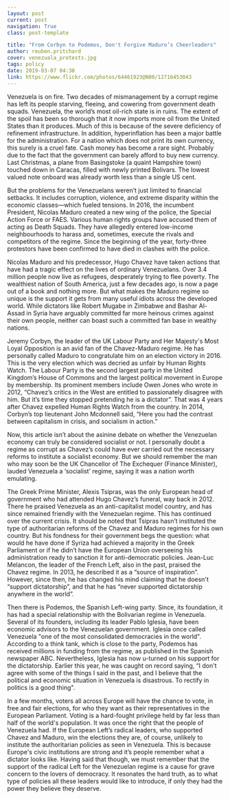 ```yaml
---
layout: post
current: post
navigation: True
class: post-template

title: "From Corbyn to Podemos, Don't Forgive Maduro’s Cheerleaders"
author: reuben.pritchard
cover: venezuala_protests.jpg
tags: policy
date: 2019-03-07 04:30
link: https://www.flickr.com/photos/64461923@N00/12716453043
---
```

Venezuela is on fire. Two decades of mismanagement by a corrupt regime has left
its people starving, fleeing, and cowering from government death squads. Venezuela,
the world’s most oil-rich state is in ruins. The extent of the spoil has been so
thorough that it now imports more oil from the United States than it produces.
Much of this is because of the severe deficiency of refinement infrastructure.
In addition, hyperinflation has been a major battle for the administration. For
a nation which does not print its own currency, this surely is a cruel fate.
Cash money has become a rare sight. Probably due to the fact that the government
can barely afford to buy new currency. Last Christmas, a plane from Basingstoke
(a quaint Hampshire town) touched down in Caracas, filled with newly printed
Bolivars. The lowest valued note onboard was already worth less than a single US
cent.

But the problems for the Venezuelans weren’t just limited to financial setbacks.
It includes corruption, violence, and extreme disparity within the economic
classes―which fueled tensions. In 2016, the incumbent President, Nicolas Maduro
created a new wing of the police, the Special Action Force or FAES. Various
human rights groups have accused them of acting as Death Squads. They have
allegedly entered low-income neighbourhoods to harass and, sometimes, execute
the rivals and competitors of the regime. Since the beginning of the year,
forty-three protestors have been confirmed to have died in clashes with the
police.

Nicolas Maduro and his predecessor, Hugo Chavez have taken actions that have had
a tragic effect on the lives of ordinary Venezuelans. Over 3.4 million people
now live as refugees, desperately trying to flee poverty. The wealthiest nation
of South America, just a few decades ago, is now a page out of a book and
nothing more. But what makes the Maduro regime so unique is the support it gets
from many useful idiots across the developed world. While dictators like Robert
Mugabe in Zimbabwe and Bashar Al-Assad in Syria have arguably committed far more
heinous crimes against their own people, neither can boast such a committed fan
base in wealthy nations.

Jeremy Corbyn, the leader of the UK Labour Party and Her Majesty's Most Loyal
Opposition is an avid fan of the Chavez-Maduro regime. He has personally called
Maduro to congratulate him on an election victory in 2016. This is the very
election which was decried as unfair by Human Rights Watch. The Labour Party is
the second largest party in the United Kingdom’s House of Commons and the
largest political movement in Europe by membership. Its prominent members
include Owen Jones who wrote in 2012, “Chavez’s critics in the West are entitled
to passionately disagree with him. But it’s time they stopped pretending he is a
dictator”. That was 4 years after Chavez expelled Human Rights Watch from the
country. In 2014, Corbyn’s top lieutenant John Mcdonnell said, “Here you had the
contrast between capitalism in crisis, and socialism in action.”

Now, this article isn’t about the asinine debate on whether the Venezuelan
economy can truly be considered socialist or not. I personally doubt a regime as
corrupt as Chavez’s could have ever carried out the necessary reforms to
institute a socialist economy. But we should remember the man who may soon be
the UK Chancellor of The Exchequer (Finance Minister), lauded Venezuela a
‘socialist’ regime, saying it was a nation worth emulating.

The Greek Prime Minister, Alexis Tsipras, was the only European head of
government who had attended Hugo Chavez’s funeral, way back in 2012. There he
praised Venezuela as an anti-capitalist model country, and has since remained
friendly with the Venezuelan regime. This has continued over the current crisis.
It should be noted that Tsipras hasn’t instituted the type of authoritarian
reforms of the Chavez and Maduro regimes for his own country. But his fondness
for their government begs the question: what would he have done if Syriza had
achieved a majority in the Greek Parliament or if he didn’t have the European
Union overseeing his administration ready to sanction it for anti-democratic
policies. Jean-Luc Melancon, the leader of the French Left, also in the past,
praised the Chavez regime. In 2013, he described it as a “source of
inspiration”. However, since then, he has changed his mind claiming that he
doesn't “support dictatorship”, and that he has “never supported dictatorship
anywhere in the world”.

Then there is Podemos, the Spanish Left-wing party. Since, its foundation, it
has had a special relationship with the Bolivarian regime in Venezuela. Several
of its founders, including its leader Pablo Iglesia, have been economic advisors
to the Venezuelan government. Iglesia once called Venezuela "one of the most
consolidated democracies in the world". According to a think tank, which is
close to the party, Podemos has received millions in funding from the regime, as
published in the Spanish newspaper ABC. Nevertheless, Iglesia has now u-turned
on his support for the dictatorship. Earlier this year, he was caught on record
saying, “I don't agree with some of the things I said in the past, and I believe
that the political and economic situation in Venezuela is disastrous. To rectify
in politics is a good thing".

In a few months, voters all across Europe will have the chance to vote, in free
and fair elections, for who they want as their representatives in the European
Parliament. Voting is a hard-fought privilege held by far less than half of the
world's population. It was once the right that the people of Venezuela had. If
the European Left’s radical leaders, who supported Chavez and Maduro, win the
elections they are, of course, unlikely to institute the authoritarian policies
as seen in Venezuela. This is because Europe's civic institutions are strong and
it’s people remember what a dictator looks like. Having said that though, we
must remember that the support of the radical Left for the Venezuelan regime is
a cause for grave concern to the lovers of democracy. It resonates the hard
truth, as to what type of policies all these leaders would like to introduce, if
only they had the power they believe they deserve.
